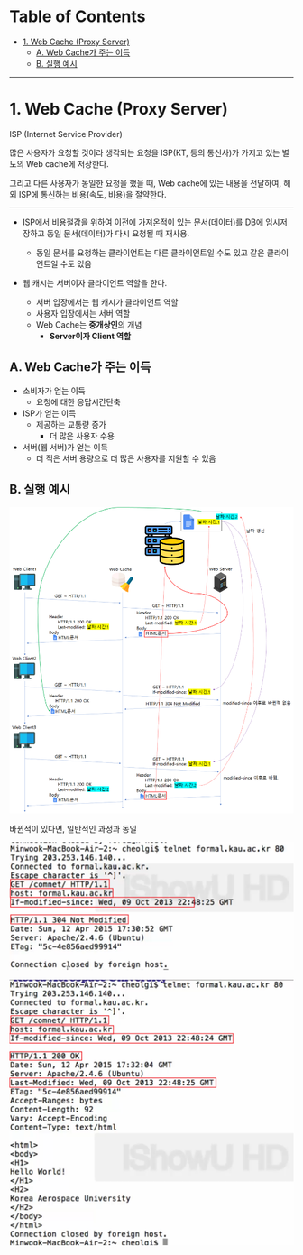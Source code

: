 # Table of Contents

- [1. Web Cache (Proxy Server)](#1-web-cache-proxy-server)
  - [A. Web Cache가 주는 이득](#a-web-cache가-주는-이득)
  - [B. 실행 예시](#b-실행-예시)

---

# 1. Web Cache (Proxy Server)

ISP (Internet Service Provider)

많은 사용자가 요청할 것이라 생각되는 요청을 ISP(KT, 등의 통신사)가 가지고 있는 별도의 Web cache에 저장한다.

그리고 다른 사용자가 동일한 요청을 했을 때, Web cache에 있는 내용을 전달하여, 해외 ISP에 통신하는 비용(속도, 비용)을 절약한다.

---

- ISP에서 비용절감을 위하여 이전에 가져온적이 있는 문서(데이터)를 DB에 임시저장하고 동일 문서(데이터)가 다시 요청될 때 재사용. 
	- 동일 문서를 요청하는 클라이언트는 다른 클라이언트일 수도 있고 같은 클라이언트일 수도 있음

- 웹 캐시는 서버이자 클라이언트 역할을 한다.
	- 서버 입장에서는 웹 캐시가 클라이언트 역할
	- 사용자 입장에서는 서버 역할
	- Web Cache는 **중개상인**의 개념
		- **Server이자 Client 역할**

## A. Web Cache가 주는 이득

- 소비자가 얻는 이득
	- 요청에 대한 응답시간단축
- ISP가 얻는 이득
	- 제공하는 교통량 증가
		- 더 많은 사용자 수용
- 서버(웹 서버)가 얻는 이득
	- 더 적은 서버 용량으로 더 많은 사용자를 지원할 수 있음

## B. 실행 예시

![](/bin/Network_image/network_3_34.png)

바뀐적이 있다면, 일반적인 과정과 동일

![](/bin/Network_image/network_3_35.png)

![](/bin/Network_image/network_3_36.png)